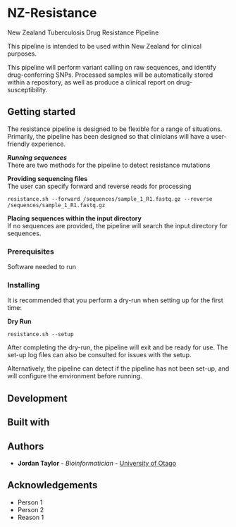 # NZ-Resistance
New Zealand Tuberculosis Drug Resistance Pipeline

This pipeline is intended to be used within New Zealand for clinical purposes.

This pipeline will perform variant calling on raw sequences, and identify drug-conferring SNPs. Processed samples will be automatically stored within a repository, as well as produce a clinical report on drug-susceptibility.

## Getting started
The resistance pipeline is designed to be flexible for a range of situations. Primarily, the pipeline has been designed so that clinicians will have a user-friendly experience.

***Running sequences***\
There are two methods for the pipeline to detect resistance mutations

**Providing sequencing files**\
The user can specify forward and reverse reads for processing
```
resistance.sh --forward /sequences/sample_1_R1.fastq.gz --reverse /sequences/sample_1_R1.fastq.gz
```

**Placing sequences within the input directory**\
If no sequences are provided, the pipeline will search the input directory for sequences.

### Prerequisites

Software needed to run

### Installing

It is recommended that you perform a dry-run when setting up for the first time:

**Dry Run**
```
resistance.sh --setup
```
After completing the dry-run, the pipeline will exit and be ready for use. The set-up log files can also be consulted for issues with the setup.

Alternatively, the pipeline can detect if the pipeline has not been set-up, and will configure the environment before running.
## Development

## Built with

## Authors
* **Jordan Taylor** - *Bioinformatician* - [University of Otago](https://micro.otago.ac.nz/our-people/other-research-staff/tom-devine-2/)

## Acknowledgements

* Person 1
* Person 2
* Reason 1
